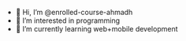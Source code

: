 - 👋 Hi, I’m @enrolled-course-ahmadh
- 👀 I’m interested in programming
- 🌱 I’m currently learning web+mobile development
